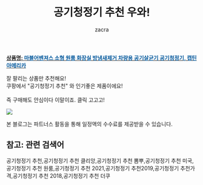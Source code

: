 ﻿---
layout: post
title:  "공기청정기 추천 우와!"
author: zacra
categories: [ 아이템 ]
tags: [공기청정기 추천,공기청정기 추천 클리앙,공기청정기 추천 뽐뿌,공기청정기 추천 미국,공기청정기 추천 원룸,공기청정기 추천 2021,공기청정기 추천2019,공기청정기 추천가격,공기청정기 추천 2018,공기청정기 추천 더쿠]
image: https://static.coupangcdn.com/image/vendor_inventory/218c/c4e42c2e7b9c3c35127938cbaebf6933313c8645fd4ef9dca243e70131e7.jpg 
description: "쿠팡에서 공기청정기 추천 관련 상품으로 가장 잘팔리는 제품 중 하나라는 사실!!."
rating: 4.5
---

<a href="https://link.coupang.com/re/AFFSDP?lptag=AF8407795&pageKey=4746312096&itemId=6035933593&vendorItemId=73333490531&traceid=V0-153-bc5eecf27b96a4f4"><b>상품명: <font color='#01579B'>마블어벤져스 소형 원룸 화장실 방냄새제거 차량용 공기살균기 공기청정기, 캡틴아메리카</font></b></a>

잘 팔리는 상품만 추천해요!<br/>
쿠팡에서 "공기청정기 추천" 와 인기좋은 제품이에요!<br/><br/>
즉 구매해도 안심이다 이말이죠. 클릭 고고고! <br/>



<a href="https://link.coupang.com/re/AFFSDP?lptag=AF8407795&pageKey=4746312096&itemId=6035933593&vendorItemId=73333490531&traceid=V0-153-bc5eecf27b96a4f4"><img src="https://thumbnail7.coupangcdn.com/thumbnails/remote/q89/image/vendor_inventory/f87b/d21d7b5c9ffc591e40b4a2de1884e22b79e5da1b6f1088d6b2174813d7a0.jpg"></a> 

본 블로그는 파트너스 활동을 통해 일정액의 수수료를 제공받을 수 있습니다.

## 참고: 관련 검색어    
공기청정기 추천,공기청정기 추천 클리앙,공기청정기 추천 뽐뿌,공기청정기 추천 미국,공기청정기 추천 원룸,공기청정기 추천 2021,공기청정기 추천2019,공기청정기 추천가격,공기청정기 추천 2018,공기청정기 추천 더쿠